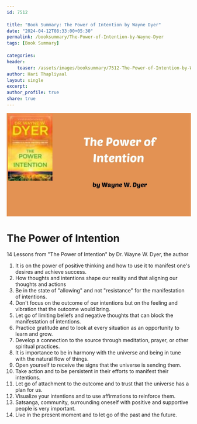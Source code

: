 ```yaml
---                            
id: 7512                            
                          
title: "Book Summary: The Power of Intention by Wayne Dyer"                     
date: "2024-04-12T08:33:00+05:30"                            
permalink: /booksummary/The-Power-of-Intention-by-Wayne-Dyer                      
tags: [Book Summary]                     
                            
categories:                            
header:                            
    teaser: /assets/images/booksummary/7512-The-Power-of-Intention-by-Wayne-Dyer.jpg                         
author: Hari Thapliyaal                            
layout: single                            
excerpt:                            
author_profile: true                            
share: true                            
---                            
```

                            
![The Power of Intention by Wayne Dyer](/assets/images/booksummary/7512-The-Power-of-Intention-by-Wayne-Dyer.jpg)                                 
   
# The Power of Intention

14 Lessons from "The Power of Intention" by Dr. Wayne W. Dyer, the author

1. It is on the power of positive thinking and how to use it to manifest one's desires and achieve success.
2. How thoughts and intentions shape our reality and that aligning our thoughts and actions
3. Be in the state of "allowing" and not "resistance" for the manifestation of intentions.
4. Don't focus on the outcome of our intentions but on the feeling and vibration that the outcome would bring.
5. Let go of limiting beliefs and negative thoughts that can block the manifestation of intentions.
6. Practice gratitude and to look at every situation as an opportunity to learn and grow.
7. Develop a connection to the source through meditation, prayer, or other spiritual practices.
8. It is importance to be in harmony with the universe and being in tune with the natural flow of things.
9. Open yourself to receive the signs that the universe is sending them.
10. Take action and to be persistent in their efforts to manifest their intentions.
11. Let go of attachment to the outcome and to trust that the universe has a plan for us.
12. Visualize your intentions and to use affirmations to reinforce them.
13. Satsanga, community, surrounding oneself with positive and supportive people is very important.
14. Live in the present moment and to let go of the past and the future.

